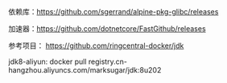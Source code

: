 依赖库：https://github.com/sgerrand/alpine-pkg-glibc/releases

加速器：https://github.com/dotnetcore/FastGithub/releases

参考项目： https://github.com/ringcentral-docker/jdk

jdk8-aliyun: docker pull registry.cn-hangzhou.aliyuncs.com/marksugar/jdk:8u202
